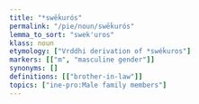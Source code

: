 ```yaml
---
title: "*swēḱurós"
permalink: "/pie/noun/swēḱurós"
lemma_to_sort: "swek'uros"
klass: noun
etymology: ["Vrddhi derivation of *swéḱuros"]
markers: [["m", "masculine gender"]]
synonyms: []
definitions: [["brother-in-law"]]
topics: ["ine-pro:Male family members"]
---
```

